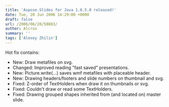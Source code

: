 ```yaml
---
title: 'Aspose.Slides for Java 1.6.5.0 released!'
date: Tue, 20 Jun 2006 14:29:00 +0000
draft: false
url: /2006/06/20/50883/
author: Alcrus
summary: ''
tags: ['Alexey Zhilin']
---
```


Hot fix contains:  

*   New: Draw metafiles on svg.
*   Changed: Improved reading "fast saved" presentations.
*   New: Picture.write(...) saves wmf metafiles with placeable header.
*   New: Drawing headers/footers and slide numbers on thumbnail and svg.
*   Fixed: Z-order of TextHolders when draw it on thumbnails or svg.
*   Fixed: Couldn't draw or read some TextHolders.
*   Fixed: Drawing grouped shapes inherited from (and located on) master slide.








